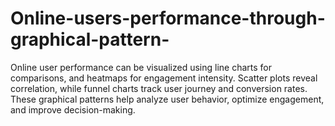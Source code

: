 # Online-users-performance-through-graphical-pattern-
Online user performance can be visualized using line charts for comparisons, and heatmaps for engagement intensity. Scatter plots reveal correlation, while funnel charts track user journey and conversion rates. These graphical patterns help analyze user behavior, optimize engagement, and improve decision-making.
